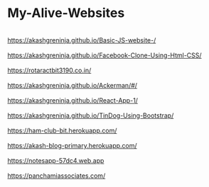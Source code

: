 # My-Alive-Websites

<br>https://akashgreninja.github.io/Basic-JS-website-/</br>
<br>https://akashgreninja.github.io/Facebook-Clone-Using-Html-CSS/</br>
<br>https://rotaractbit3190.co.in/</br>
<br>https://akashgreninja.github.io/Ackerman/#/</br>
<br>https://akashgreninja.github.io/React-App-1/</br>
<br>https://akashgreninja.github.io/TinDog-Using-Bootstrap/</br>
<br>https://ham-club-bit.herokuapp.com/</br>
<br>https://akash-blog-primary.herokuapp.com/</br>
<br>https://notesapp-57dc4.web.app</br>
<br>https://panchamiassociates.com/</br>



